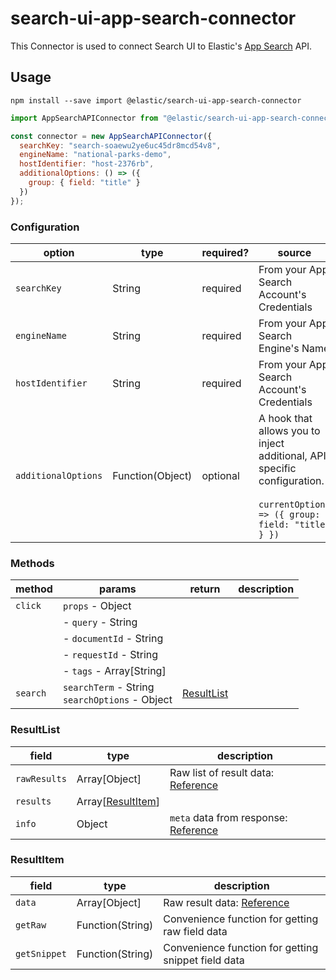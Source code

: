 # search-ui-app-search-connector

This Connector is used to connect Search UI to Elastic's [App Search](https://www.elastic.co/cloud/app-search-service) API.

## Usage

```shell
npm install --save import @elastic/search-ui-app-search-connector
```

```js
import AppSearchAPIConnector from "@elastic/search-ui-app-search-connector";

const connector = new AppSearchAPIConnector({
  searchKey: "search-soaewu2ye6uc45dr8mcd54v8",
  engineName: "national-parks-demo",
  hostIdentifier: "host-2376rb",
  additionalOptions: () => ({
    group: { field: "title" }
  })
});
```

### Configuration

| option              | type             | required? | source                                                                                                                                 |
| ------------------- | ---------------- | --------- | -------------------------------------------------------------------------------------------------------------------------------------- |
| `searchKey`         | String           | required  | From your App Search Account's Credentials                                                                                             |
| `engineName`        | String           | required  | From your App Search Engine's Name                                                                                                     |
| `hostIdentifier`    | String           | required  | From your App Search Account's Credentials                                                                                             |
| `additionalOptions` | Function(Object) | optional  | A hook that allows you to inject additional, API specific configuration.<br/><br/> `currentOptions => ({ group: { field: "title" } })` |

### Methods

| method   | params                                             | return                    | description |
| -------- | -------------------------------------------------- | ------------------------- | ----------- |
| `click`  | `props` - Object                                   |                           |             |
|          | - `query` - String                                 |                           |             |
|          | - `documentId` - String                            |                           |             |
|          | - `requestId` - String                             |                           |             |
|          | - `tags` - Array[String]                           |                           |             |
| `search` | `searchTerm` - String<br/>`searchOptions` - Object | [ResultList](#resultlist) |             |

### ResultList<a id="resultlist"></a>

| field        | type                             | description                                                                                      |
| ------------ | -------------------------------- | ------------------------------------------------------------------------------------------------ |
| `rawResults` | Array[Object]                    | Raw list of result data: [Reference](https://swiftype.com/documentation/app-search/api/search)   |
| `results`    | Array[[ResultItem](#resultItem)] |                                                                                                  |
| `info`       | Object                           | `meta` data from response: [Reference](https://swiftype.com/documentation/app-search/api/search) |

### ResultItem<a id="resultItem"></a>

| field        | type             | description                                                                            |
| ------------ | ---------------- | -------------------------------------------------------------------------------------- |
| `data`       | Array[Object]    | Raw result data: [Reference](https://swiftype.com/documentation/app-search/api/search) |
| `getRaw`     | Function(String) | Convenience function for getting raw field data                                        |
| `getSnippet` | Function(String) | Convenience function for getting snippet field data                                    |
